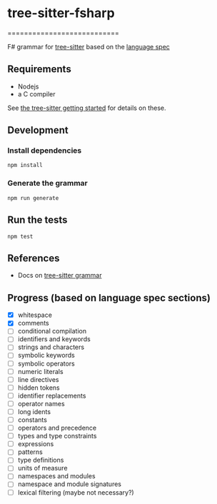 # tree-sitter-fsharp
===========================

F# grammar for [tree-sitter](https://github.com/tree-sitter/tree-sitter) based on the [language spec](https://fsharp.org/specs/language-spec/4.1/FSharpSpec-4.1-latest.pdf)

## Requirements

* Nodejs
* a C compiler

See [the tree-sitter getting started](https://tree-sitter.github.io/tree-sitter/creating-parsers#getting-started) for details on these.

## Development

### Install dependencies

`npm install`

### Generate the grammar

`npm run generate`

## Run the tests

`npm test`

## References

* Docs on [tree-sitter grammar](https://tree-sitter.github.io/tree-sitter/creating-parsers#writing-the-grammar)

## Progress (based on language spec sections)

- [x] whitespace
- [x] comments
- [ ] conditional compilation
- [ ] identifiers and keywords
- [ ] strings and characters
- [ ] symbolic keywords
- [ ] symbolic operators
- [ ] numeric literals
- [ ] line directives
- [ ] hidden tokens
- [ ] identifier replacements
- [ ] operator names
- [ ] long idents
- [ ] constants
- [ ] operators and precedence
- [ ] types and type constraints
- [ ] expressions
- [ ] patterns
- [ ] type definitions
- [ ] units of measure
- [ ] namespaces and modules
- [ ] namespace and module signatures
- [ ] lexical filtering (maybe not necessary?)